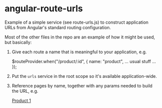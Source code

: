 angular-route-urls
==================

Example of a simple service (see route-urls.js) to construct application URLs
from Angular's standard routing configuration.

Most of the other files in the repo are an example of how it might be used, but
basically:

1. Give each route a name that is meaningful to your application, e.g.

    $routeProvider.when("/product/:id", {
        name: "product",
        ... usual stuff ...
    });

2. Put the `urls` service in the root scope so it's available application-wide.

3. Reference pages by name, together with any params needed to build the URL, e.g.

    <a href="{{ urls.href('product', {id: 1}) }}">Product 1</a>
